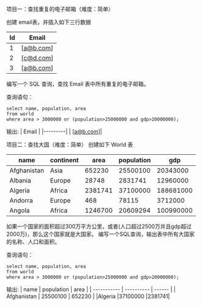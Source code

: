 项目一：查找重复的电子邮箱（难度：简单） 

创建 email表，并插入如下三行数据 

| Id | Email   |
|----|---------|
| 1  | [a@b.com] |
| 2  | [c@d.com]|
| 3  | [a@b.com]|

编写一个 SQL 查询，查找 Email 表中所有重复的电子邮箱。 




查询语句：
```mysql
select name, population, area 
from world 
where area > 3000000 or (population>25000000 and gdp>20000000);
```
输出: 
| Email   |
|---------|
| [a@b.com]|





项目二：查找大国（难度：简单） 
创建如下 World 表

| name            | continent  | area       | population   | gdp           |
|-----------------|------------|-----------|--------------|--------------|
| Afghanistan     | Asia       | 652230     | 25500100     | 20343000      |
| Albania         | Europe     | 28748      | 2831741      | 12960000      |
| Algeria         | Africa     | 2381741    | 37100000     | 188681000     |
| Andorra         | Europe     | 468        | 78115        | 3712000       |
| Angola          | Africa     | 1246700    | 20609294     | 100990000     |

如果一个国家的面积超过300万平方公里，或者(人口超过2500万并且gdp超过2000万)，那么这个国家就是大国家。 
编写一个SQL查询，输出表中所有大国家的名称、人口和面积。 



查询语句：
```mysql
select name, population, area 
from world 
where area > 3000000 or (population>25000000 and gdp>20000000);
```
输出: 
| name        | population | area   |
| ----------- | ---------- | ------ |
| Afghanistan | 25500100   | 652230 |
|Algeria	|37100000	|2381741|